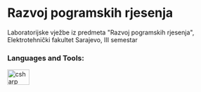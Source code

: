 # Razvoj pogramskih rjesenja
Laboratorijske vježbe iz predmeta "Razvoj pogramskih rjesenja", Elektrotehnički fakultet Sarajevo, III semestar

<h3 align="left">Languages and Tools:</h3>
<p align="left">
<a href="https://www.java.com/en/" target="_blank" rel="noreferrer">
<img src="https://1000logos.net/wp-content/uploads/2020/09/Java-Emblem.jpg" alt="csharp" width="50" height="35"/> </a> </a>
</p>
